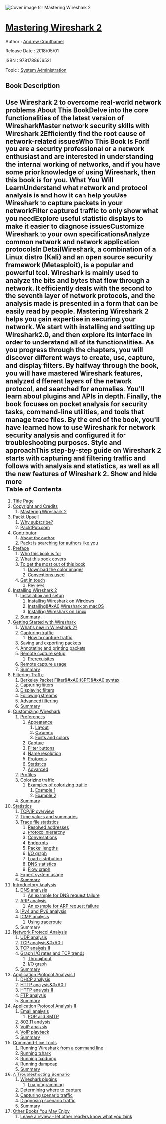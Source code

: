 ![Cover image for Mastering Wireshark 2](https://imgdetail.ebookreading.net/cover/cover/system_admin/EB9781788626521.jpg)

[Mastering Wireshark 2](https://ebookreading.net/view/book/Mastering+Wireshark+2-EB9781788626521_1.html "Mastering Wireshark 2")
====================================================================================================================

Author : [Andrew Crouthamel](https://ebookreading.net/search/author/Andrew+Crouthamel)

Release Date : 2018/05/01

ISBN : 9781788626521

Topic : [System Administration](https://ebookreading.net/search/category/system-administration)

Book Description
-----------------

 Use Wireshark 2 to overcome real-world network problems
About This BookDelve into the core functionalities of the latest version of WiresharkMaster network security skills with Wireshark 2Efficiently find the root cause of network-related issuesWho This Book Is ForIf you are a security professional or a network enthusiast and are interested in understanding the internal working of networks, and if you have some prior knowledge of using Wireshark, then this book is for you.
What You Will LearnUnderstand what network and protocol analysis is and how it can help youUse Wireshark to capture packets in your networkFilter captured traffic to only show what you needExplore useful statistic displays to make it easier to diagnose issuesCustomize Wireshark to your own specificationsAnalyze common network and network application protocolsIn DetailWireshark, a combination of a Linux distro (Kali) and an open source security framework (Metasploit), is a popular and powerful tool. Wireshark is mainly used to analyze the bits and bytes that flow through a network. It efficiently deals with the second to the seventh layer of network protocols, and the analysis made is presented in a form that can be easily read by people.
Mastering Wireshark 2 helps you gain expertise in securing your network. We start with installing and setting up Wireshark2.0, and then explore its interface in order to understand all of its functionalities. As you progress through the chapters, you will discover different ways to create, use, capture, and display filters. By halfway through the book, you will have mastered Wireshark features, analyzed different layers of the network protocol, and searched for anomalies. You'll learn about plugins and APIs in depth. Finally, the book focuses on pocket analysis for security tasks, command-line utilities, and tools that manage trace files.
By the end of the book, you'll have learned how to use Wireshark for network security analysis and configured it for troubleshooting purposes.
Style and approachThis step-by-step guide on Wireshark 2 starts with capturing and filtering traffic and follows with analysis and statistics, as well as all the new features of Wireshark 2.
        Show and hide more                
Table of Contents
-----------------

1. [Title Page](https://ebookreading.net/view/book/Mastering+Wireshark+2-EB9781788626521_2.html)
1. [Copyright and Credits](https://ebookreading.net/view/book/Mastering+Wireshark+2-EB9781788626521_3.html)
    1. [Mastering Wireshark 2](https://ebookreading.net/view/book/Mastering+Wireshark+2-EB9781788626521_4.html)
1. [Packt Upsell](https://ebookreading.net/view/book/Mastering+Wireshark+2-EB9781788626521_5.html)
    1. [Why subscribe?](https://ebookreading.net/view/book/Mastering+Wireshark+2-EB9781788626521_6.html)
    1. [PacktPub.com](https://ebookreading.net/view/book/Mastering+Wireshark+2-EB9781788626521_7.html)
1. [Contributor](https://ebookreading.net/view/book/Mastering+Wireshark+2-EB9781788626521_8.html)
    1. [About the author](https://ebookreading.net/view/book/Mastering+Wireshark+2-EB9781788626521_9.html)
    1. [Packt is searching for authors like you](https://ebookreading.net/view/book/Mastering+Wireshark+2-EB9781788626521_10.html)
1. [Preface](https://ebookreading.net/view/book/Mastering+Wireshark+2-EB9781788626521_12.html)
    1. [Who this book is for](https://ebookreading.net/view/book/Mastering+Wireshark+2-EB9781788626521_13.html)
    1. [What this book covers](https://ebookreading.net/view/book/Mastering+Wireshark+2-EB9781788626521_14.html)
    1. [To get the most out of this book](https://ebookreading.net/view/book/Mastering+Wireshark+2-EB9781788626521_15.html)
        1. [Download the color images](https://ebookreading.net/view/book/Mastering+Wireshark+2-EB9781788626521_16.html)
        1. [Conventions used](https://ebookreading.net/view/book/Mastering+Wireshark+2-EB9781788626521_17.html)
    1. [Get in touch](https://ebookreading.net/view/book/Mastering+Wireshark+2-EB9781788626521_18.html)
        1. [Reviews](https://ebookreading.net/view/book/Mastering+Wireshark+2-EB9781788626521_19.html)
1. [Installing Wireshark 2](https://ebookreading.net/view/book/Mastering+Wireshark+2-EB9781788626521_20.html)
    1. [Installation and setup](https://ebookreading.net/view/book/Mastering+Wireshark+2-EB9781788626521_21.html)
        1. [Installing Wireshark on Windows](https://ebookreading.net/view/book/Mastering+Wireshark+2-EB9781788626521_22.html)
        1. [Installing&amp;#xA0;Wireshark on macOS](https://ebookreading.net/view/book/Mastering+Wireshark+2-EB9781788626521_23.html)
        1. [Installing Wireshark on Linux](https://ebookreading.net/view/book/Mastering+Wireshark+2-EB9781788626521_24.html)
    1. [Summary](https://ebookreading.net/view/book/Mastering+Wireshark+2-EB9781788626521_25.html)
1. [Getting Started with Wireshark](https://ebookreading.net/view/book/Mastering+Wireshark+2-EB9781788626521_26.html)
    1. [What&#39;s new in Wireshark 2?](https://ebookreading.net/view/book/Mastering+Wireshark+2-EB9781788626521_27.html)
    1. [Capturing traffic](https://ebookreading.net/view/book/Mastering+Wireshark+2-EB9781788626521_28.html)
        1. [How to capture traffic](https://ebookreading.net/view/book/Mastering+Wireshark+2-EB9781788626521_29.html)
    1. [Saving and exporting packets](https://ebookreading.net/view/book/Mastering+Wireshark+2-EB9781788626521_30.html)
    1. [Annotating and printing packets](https://ebookreading.net/view/book/Mastering+Wireshark+2-EB9781788626521_31.html)
    1. [Remote capture setup](https://ebookreading.net/view/book/Mastering+Wireshark+2-EB9781788626521_32.html)
        1. [Prerequisites](https://ebookreading.net/view/book/Mastering+Wireshark+2-EB9781788626521_33.html)
    1. [Remote capture usage](https://ebookreading.net/view/book/Mastering+Wireshark+2-EB9781788626521_34.html)
    1. [Summary](https://ebookreading.net/view/book/Mastering+Wireshark+2-EB9781788626521_35.html)
1. [Filtering Traffic](https://ebookreading.net/view/book/Mastering+Wireshark+2-EB9781788626521_36.html)
    1. [Berkeley Packet Filter&amp;#xA0;(BPF)&amp;#xA0;syntax](https://ebookreading.net/view/book/Mastering+Wireshark+2-EB9781788626521_37.html)
    1. [Capturing filters](https://ebookreading.net/view/book/Mastering+Wireshark+2-EB9781788626521_38.html)
    1. [Displaying filters](https://ebookreading.net/view/book/Mastering+Wireshark+2-EB9781788626521_39.html)
    1. [Following streams](https://ebookreading.net/view/book/Mastering+Wireshark+2-EB9781788626521_40.html)
    1. [Advanced filtering](https://ebookreading.net/view/book/Mastering+Wireshark+2-EB9781788626521_41.html)
    1. [Summary](https://ebookreading.net/view/book/Mastering+Wireshark+2-EB9781788626521_42.html)
1. [Customizing Wireshark](https://ebookreading.net/view/book/Mastering+Wireshark+2-EB9781788626521_43.html)
    1. [Preferences](https://ebookreading.net/view/book/Mastering+Wireshark+2-EB9781788626521_44.html)
        1. [Appearance](https://ebookreading.net/view/book/Mastering+Wireshark+2-EB9781788626521_45.html)
            1. [Layout](https://ebookreading.net/view/book/Mastering+Wireshark+2-EB9781788626521_46.html)
            1. [Columns](https://ebookreading.net/view/book/Mastering+Wireshark+2-EB9781788626521_47.html)
            1. [Fonts and colors](https://ebookreading.net/view/book/Mastering+Wireshark+2-EB9781788626521_48.html)
        1. [Capture](https://ebookreading.net/view/book/Mastering+Wireshark+2-EB9781788626521_49.html)
        1. [Filter buttons](https://ebookreading.net/view/book/Mastering+Wireshark+2-EB9781788626521_50.html)
        1. [Name resolution](https://ebookreading.net/view/book/Mastering+Wireshark+2-EB9781788626521_51.html)
        1. [Protocols](https://ebookreading.net/view/book/Mastering+Wireshark+2-EB9781788626521_52.html)
        1. [Statistics](https://ebookreading.net/view/book/Mastering+Wireshark+2-EB9781788626521_53.html)
        1. [Advanced](https://ebookreading.net/view/book/Mastering+Wireshark+2-EB9781788626521_54.html)
    1. [Profiles](https://ebookreading.net/view/book/Mastering+Wireshark+2-EB9781788626521_55.html)
    1. [Colorizing traffic](https://ebookreading.net/view/book/Mastering+Wireshark+2-EB9781788626521_56.html)
        1. [Examples of colorizing traffic](https://ebookreading.net/view/book/Mastering+Wireshark+2-EB9781788626521_57.html)
            1. [Example 1](https://ebookreading.net/view/book/Mastering+Wireshark+2-EB9781788626521_58.html)
            1. [Example 2](https://ebookreading.net/view/book/Mastering+Wireshark+2-EB9781788626521_59.html)
    1. [Summary](https://ebookreading.net/view/book/Mastering+Wireshark+2-EB9781788626521_60.html)
1. [Statistics](https://ebookreading.net/view/book/Mastering+Wireshark+2-EB9781788626521_61.html)
    1. [TCP/IP overview](https://ebookreading.net/view/book/Mastering+Wireshark+2-EB9781788626521_62.html)
    1. [Time values and summaries](https://ebookreading.net/view/book/Mastering+Wireshark+2-EB9781788626521_63.html)
    1. [Trace file statistics](https://ebookreading.net/view/book/Mastering+Wireshark+2-EB9781788626521_64.html)
        1. [Resolved addresses](https://ebookreading.net/view/book/Mastering+Wireshark+2-EB9781788626521_65.html)
        1. [Protocol hierarchy](https://ebookreading.net/view/book/Mastering+Wireshark+2-EB9781788626521_66.html)
        1. [Conversations](https://ebookreading.net/view/book/Mastering+Wireshark+2-EB9781788626521_67.html)
        1. [Endpoints](https://ebookreading.net/view/book/Mastering+Wireshark+2-EB9781788626521_68.html)
        1. [Packet lengths](https://ebookreading.net/view/book/Mastering+Wireshark+2-EB9781788626521_69.html)
        1. [I/O graph](https://ebookreading.net/view/book/Mastering+Wireshark+2-EB9781788626521_70.html)
        1. [Load distribution](https://ebookreading.net/view/book/Mastering+Wireshark+2-EB9781788626521_71.html)
        1. [DNS statistics](https://ebookreading.net/view/book/Mastering+Wireshark+2-EB9781788626521_72.html)
        1. [Flow graph](https://ebookreading.net/view/book/Mastering+Wireshark+2-EB9781788626521_73.html)
    1. [Expert system usage](https://ebookreading.net/view/book/Mastering+Wireshark+2-EB9781788626521_74.html)
    1. [Summary](https://ebookreading.net/view/book/Mastering+Wireshark+2-EB9781788626521_75.html)
1. [Introductory Analysis](https://ebookreading.net/view/book/Mastering+Wireshark+2-EB9781788626521_76.html)
    1. [DNS analysis](https://ebookreading.net/view/book/Mastering+Wireshark+2-EB9781788626521_77.html)
        1. [An example for DNS request failure](https://ebookreading.net/view/book/Mastering+Wireshark+2-EB9781788626521_78.html)
    1. [ARP analysis](https://ebookreading.net/view/book/Mastering+Wireshark+2-EB9781788626521_79.html)
        1. [An example for ARP request failure](https://ebookreading.net/view/book/Mastering+Wireshark+2-EB9781788626521_80.html)
    1. [IPv4 and IPv6 analysis](https://ebookreading.net/view/book/Mastering+Wireshark+2-EB9781788626521_81.html)
    1. [ICMP analysis](https://ebookreading.net/view/book/Mastering+Wireshark+2-EB9781788626521_82.html)
        1. [Using traceroute](https://ebookreading.net/view/book/Mastering+Wireshark+2-EB9781788626521_83.html)
    1. [Summary](https://ebookreading.net/view/book/Mastering+Wireshark+2-EB9781788626521_84.html)
1. [Network Protocol Analysis](https://ebookreading.net/view/book/Mastering+Wireshark+2-EB9781788626521_85.html)
    1. [UDP analysis](https://ebookreading.net/view/book/Mastering+Wireshark+2-EB9781788626521_86.html)
    1. [TCP analysis&amp;#xA0;I](https://ebookreading.net/view/book/Mastering+Wireshark+2-EB9781788626521_87.html)
    1. [TCP analysis II](https://ebookreading.net/view/book/Mastering+Wireshark+2-EB9781788626521_88.html)
    1. [Graph I/O rates and TCP trends](https://ebookreading.net/view/book/Mastering+Wireshark+2-EB9781788626521_89.html)
        1. [Throughput](https://ebookreading.net/view/book/Mastering+Wireshark+2-EB9781788626521_90.html)
        1. [I/O graph](https://ebookreading.net/view/book/Mastering+Wireshark+2-EB9781788626521_91.html)
    1. [Summary](https://ebookreading.net/view/book/Mastering+Wireshark+2-EB9781788626521_92.html)
1. [Application Protocol Analysis I](https://ebookreading.net/view/book/Mastering+Wireshark+2-EB9781788626521_93.html)
    1. [DHCP analysis](https://ebookreading.net/view/book/Mastering+Wireshark+2-EB9781788626521_94.html)
    1. [HTTP analysis&amp;#xA0;I](https://ebookreading.net/view/book/Mastering+Wireshark+2-EB9781788626521_95.html)
    1. [HTTP analysis II](https://ebookreading.net/view/book/Mastering+Wireshark+2-EB9781788626521_96.html)
    1. [FTP analysis](https://ebookreading.net/view/book/Mastering+Wireshark+2-EB9781788626521_97.html)
    1. [Summary](https://ebookreading.net/view/book/Mastering+Wireshark+2-EB9781788626521_98.html)
1. [Application Protocol Analysis II](https://ebookreading.net/view/book/Mastering+Wireshark+2-EB9781788626521_99.html)
    1. [Email analysis](https://ebookreading.net/view/book/Mastering+Wireshark+2-EB9781788626521_100.html)
        1. [POP and SMTP](https://ebookreading.net/view/book/Mastering+Wireshark+2-EB9781788626521_101.html)
    1. [802.11 analysis](https://ebookreading.net/view/book/Mastering+Wireshark+2-EB9781788626521_102.html)
    1. [VoIP analysis](https://ebookreading.net/view/book/Mastering+Wireshark+2-EB9781788626521_103.html)
    1. [VoIP playback](https://ebookreading.net/view/book/Mastering+Wireshark+2-EB9781788626521_104.html)
    1. [Summary](https://ebookreading.net/view/book/Mastering+Wireshark+2-EB9781788626521_105.html)
1. [Command-Line Tools](https://ebookreading.net/view/book/Mastering+Wireshark+2-EB9781788626521_106.html)
    1. [Running Wireshark from a command line](https://ebookreading.net/view/book/Mastering+Wireshark+2-EB9781788626521_107.html)
    1. [Running tshark](https://ebookreading.net/view/book/Mastering+Wireshark+2-EB9781788626521_108.html)
    1. [Running tcpdump](https://ebookreading.net/view/book/Mastering+Wireshark+2-EB9781788626521_109.html)
    1. [Running dumpcap](https://ebookreading.net/view/book/Mastering+Wireshark+2-EB9781788626521_110.html)
    1. [Summary](https://ebookreading.net/view/book/Mastering+Wireshark+2-EB9781788626521_111.html)
1. [A Troubleshooting Scenario](https://ebookreading.net/view/book/Mastering+Wireshark+2-EB9781788626521_112.html)
    1. [Wireshark plugins](https://ebookreading.net/view/book/Mastering+Wireshark+2-EB9781788626521_113.html)
        1. [Lua programming](https://ebookreading.net/view/book/Mastering+Wireshark+2-EB9781788626521_114.html)
    1. [Determining where to capture](https://ebookreading.net/view/book/Mastering+Wireshark+2-EB9781788626521_115.html)
    1. [Capturing scenario traffic](https://ebookreading.net/view/book/Mastering+Wireshark+2-EB9781788626521_116.html)
    1. [Diagnosing scenario traffic](https://ebookreading.net/view/book/Mastering+Wireshark+2-EB9781788626521_117.html)
    1. [Summary](https://ebookreading.net/view/book/Mastering+Wireshark+2-EB9781788626521_118.html)
1. [Other Books You May Enjoy](https://ebookreading.net/view/book/Mastering+Wireshark+2-EB9781788626521_119.html)
    1. [Leave a review - let other readers know what you think](https://ebookreading.net/view/book/Mastering+Wireshark+2-EB9781788626521_120.html)
